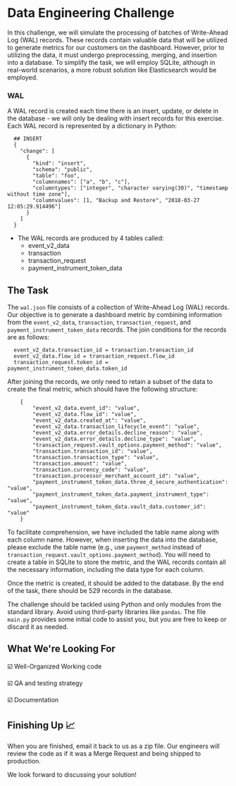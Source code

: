 # Data Engineering Challenge

In this challenge, we will simulate the processing of batches of Write-Ahead Log (WAL) records. These records contain valuable data that will be utilized to generate metrics for our customers on the dashboard. However, prior to utilizing the data, it must undergo preprocessing, merging, and insertion into a database. To simplify the task, we will employ SQLite, although in real-world scenarios, a more robust solution like Elasticsearch would be employed.

### WAL

A WAL record is created each time there is an insert, update, or delete in the database - we will only be dealing with insert records for this exercise. Each WAL record is represented by a dictionary in Python:
  
```
  ## INSERT
  {
    "change": [
      {
        "kind": "insert",
        "schema": "public",
        "table": "foo",
        "columnnames": ["a", "b", "c"],
        "columntypes": ["integer", "character varying(30)", "timestamp without time zone"],
        "columnvalues": [1, "Backup and Restore", "2018-03-27 12:05:29.914496"]
      }
    ]
  }

```	
- The WAL records are produced by 4 tables called:
	- event_v2_data
	- transaction
	- transaction_request
	- payment_instrument_token_data

## The Task

The `wal.json` file consists of a collection of Write-Ahead Log (WAL) records. Our objective is to generate a dashboard metric by combining information from the `event_v2_data`, `transaction`, `transaction_request`, and `payment_instrument_token_data` records. The join conditions for the records are as follows:

```
  event_v2_data.transaction_id = transaction.transaction_id
  event_v2_data.flow_id = transaction_request.flow_id
  transaction_request.token_id = payment_instrument_token_data.token_id
```

After joining the records, we only need to retain a subset of the data to create the final metric, which should have the following structure:

```
	{
		"event_v2_data.event_id": "value",
		"event_v2_data.flow_id": "value",
		"event_v2_data.created_at": "value",
		"event_v2_data.transaction_lifecycle_event": "value",
		"event_v2_data.error_details.decline_reason": "value",
		"event_v2_data.error_details.decline_type": "value",
		"transaction_request.vault_options.payment_method": "value",
		"transaction.transaction_id": "value",
		"transaction.transaction_type": "value",
		"transaction.amount": "value",
		"transaction.currency_code": "value",
		"transaction.processor_merchant_account_id": "value",
		"payment_instrument_token_data.three_d_secure_authentication": "value",
		"payment_instrument_token_data.payment_instrument_type": "value",
		"payment_instrument_token_data.vault_data.customer_id": "value"
	}
```

To facilitate comprehension, we have included the table name along with each column name. However, when inserting the data into the database, please exclude the table name (e.g., use `payment_method` instead of `transaction_request.vault_options.payment_method`). You will need to create a table in SQLite to store the metric, and the WAL records contain all the necessary information, including the data type for each column.

Once the metric is created, it should be added to the database. By the end of the task, there should be 529 records in the database.

The challenge should be tackled using Python and only modules from the standard library. Avoid using third-party libraries like `pandas`. The file `main.py` provides some initial code to assist you, but you are free to keep or discard it as needed.

## What We're Looking For

☑️  Well-Organized Working code

☑️  QA and testing strategy

☑️  Documentation

## Finishing Up 📈 

When you are finished, email it back to us as a zip file. Our engineers will review the code as if it was a Merge Request and being shipped to production. 

We look forward to discussing your solution!

